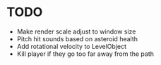 # TODO


- Make render scale adjust to window size
- Pitch hit sounds based on asteroid health
- Add rotational velocity to LevelObject
- Kill player if they go too far away from the path